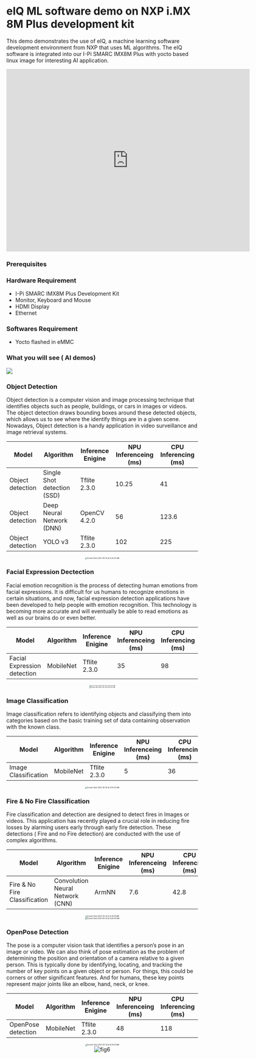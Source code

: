 <div class = "bullets">

# eIQ ML software demo on NXP i.MX 8M Plus development kit

This demo demonstrates the use of eIQ, a machine learning software development environment from NXP that uses ML algorithms. The eIQ software is integrated into our I-Pi SMARC IMX8M Plus with yocto based linux image for interesting AI application.

<div class="contentiframe">

<iframe  class="responsive-iframe"  width="640" height="480" src="https://www.youtube.com/embed/0TG4vyJSRY4"  frameborder="0" allow="autoplay; encrypted-media" allowfullscreen></iframe>

</div>

### Prerequisites

### Hardware Requirement

* I-Pi SMARC IMX8M Plus Development Kit
* Monitor, Keyboard and Mouse
* HDMI Display
* Ethernet

### Softwares Requirement
* Yocto flashed in eMMC

### What you will see ( AI demos)



<img src="eIQMLsoftwareDemo/fig1copy.PNG" />



### Object Detection 

Object detection is a computer vision and image processing technique that identifies objects such as people, buildings, or cars in images or videos. The object detection draws bounding boxes around these detected objects, which allows us to see where the identify things are in a given scene. Nowadays, Object detection is a handy application in video surveillance and image retrieval systems.

<center>

| Model       | Algorithm      | Inference Enigine | NPU Inferenceing (ms) | CPU Inferencing (ms)|
| --------------- |----------------------- |------------------------- |------------------------ |-------------------------- |
| Object detection        | Single Shot detection (SSD)  | Tflite 2.3.0 | 10.25 |41 |
| Object detection | Deep Neural Network (DNN) | OpenCV 4.2.0      | 56 | 123.6 |
| Object detection | YOLO v3 | Tflite 2.3.0 | 102 | 225 |

</center>

<center>
<img src="eIQMLsoftwareDemo/Screen Shot 2021-05-10 at 9.24.25 AM.png" alt="Screen Shot 2021-05-10 at 9.24.25 AM" style="zoom: 33%;" />


</center>

### Facial Expression Dectection

Facial emotion recognition is the process of detecting human emotions from facial expressions. It is difficult for us humans to recognize emotions in certain situations, and now,  facial expression detection applications have been developed to help people with emotion recognition. This technology is becoming more accurate and will eventually be able to read emotions as well as our brains do or even better. 


<center>

| Model                       | Algorithm | Inference Enigine | NPU Inferenceing (ms) | CPU Inferencing (ms) |
| --------------------------- | --------- | ----------------- | --------------------- | -------------------- |
| Facial Expression detection | MobileNet | Tflite 2.3.0      | 35                    | 98                   |

</center>

<center>

<img src="eIQMLsoftwareDemo/Screen Shot 2021-05-10 at 9.25.25 AM.png" alt="Screen Shot 2021-05-10 at 9.25.25 AM" style="zoom:25%;" />

</center>

<center>
<img src="eIQMLsoftwareDemo/Screen Shot 2021-05-10 at 9.25.57 AM.png" alt="Screen Shot 2021-05-10 at 9.25.57 AM" style="zoom:25%;" />


</center>


### Image Classification

Image classification refers to identifying objects and classifying them into categories based on the basic training set of data containing observation with the known class.
<center>

| Model                | Algorithm | Inference Enigine | NPU Inferenceing (ms) | CPU Inferencing (ms) |
| -------------------- | --------- | ----------------- | --------------------- | -------------------- |
| Image Classification | MobileNet | Tflite 2.3.0      | 5                     | 36                   |

</center>

<center>

<img src="eIQMLsoftwareDemo/Screen Shot 2021-05-10 at 9.30.33 AM.png" alt="Screen Shot 2021-05-10 at 9.30.33 AM" style="zoom: 33%;" />

</center>

### Fire & No Fire Classification

Fire classification and detection are designed to detect fires in Images or videos. This application has recently played a crucial role in reducing fire losses by alarming users early through early fire detection. These detections ( Fire and no Fire detection) are conducted with the use of complex algorithms.

<center>

| Model                         | Algorithm                        | Inference Enigine | NPU Inferenceing (ms) | CPU Inferencing (ms) |
| ----------------------------- | -------------------------------- | ----------------- | --------------------- | -------------------- |
| Fire & No Fire Classification | Convolution Neural Network (CNN) | ArmNN             | 7.6                   | 42.8                 |

</center>

<center>

<img src="eIQMLsoftwareDemo/Screen Shot 2021-05-10 at 9.26.19 AM.png" alt="Screen Shot 2021-05-10 at 9.26.19 AM" style="zoom: 33%;" />

</center>

<center>

<img src="eIQMLsoftwareDemo/Screen Shot 2021-05-10 at 9.26.40 AM.png" alt="Screen Shot 2021-05-10 at 9.26.40 AM" style="zoom: 33%;" />

</center>

### OpenPose Detection

The pose is a computer vision task that identifies a person’s pose in an image or video. We can also think of pose estimation as the problem of determining the position and orientation of a camera relative to a given person. This is typically done by identifying, locating, and tracking the number of key points on a given object or person. For things, this could be corners or other significant features. And for humans, these key points represent major joints like an elbow, hand, neck, or knee.

<center>

| Model              | Algorithm | Inference Enigine | NPU Inferenceing (ms) | CPU Inferencing (ms) |
| ------------------ | --------- | ----------------- | --------------------- | -------------------- |
| OpenPose detection | MobileNet | Tflite 2.3.0      | 48                    | 118                  |

</center>

<center>
<img src="eIQMLsoftwareDemo/Screen Shot 2021-05-10 at 9.29.13 AM.png" alt="Screen Shot 2021-05-10 at 9.29.13 AM" style="zoom: 33%;" />



<center>
<img src="eIQMLsoftwareDemo/fig6.PNG" alt="fig6"  />
</center>



</div>